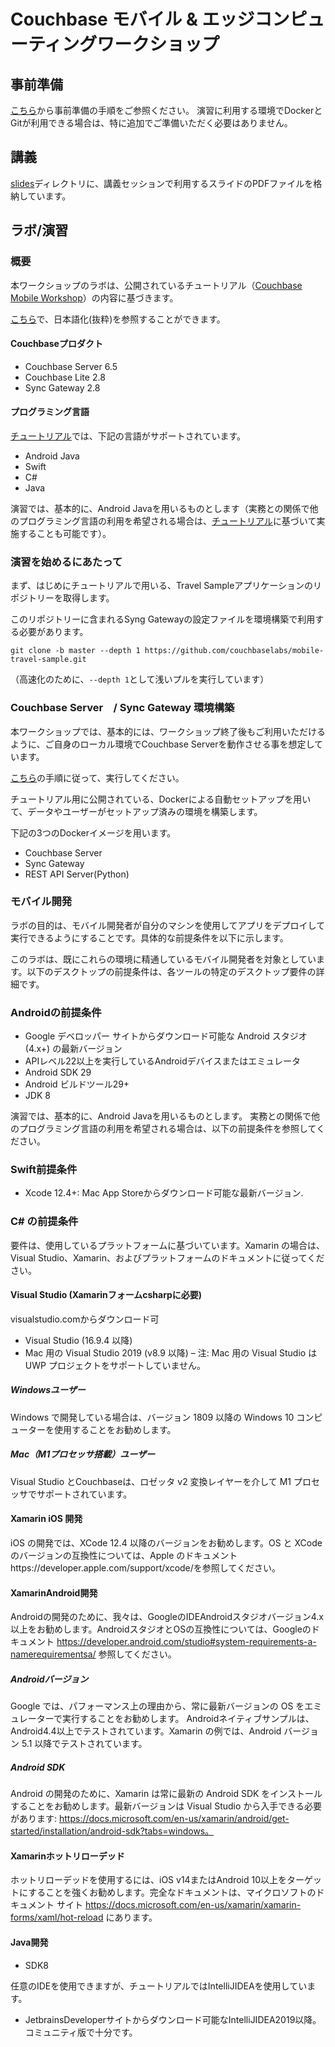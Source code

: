 # Couchbase モバイル & エッジコンピューティングワークショップ

## 事前準備

[こちら](https://github.com/YoshiyukiKono/cb-dev-days-couchbase/blob/main/labs/Lab%20-%20Prerequisite%20Steps_JP.pdf)から事前準備の手順をご参照ください。
演習に利用する環境でDockerとGitが利用できる場合は、特に追加でご準備いただく必要はありません。

## 講義
[slides](./slides)ディレクトリに、講義セッションで利用するスライドのPDFファイルを格納しています。

## ラボ/演習

### 概要
本ワークショップのラボは、公開されているチュートリアル（[Couchbase Mobile Workshop](https://docs.couchbase.com/tutorials/mobile-travel-sample/introduction.html)）の内容に基づきます。

[こちら](./tutorial)で、日本語化(抜粋)を参照することができます。

#### Couchbaseプロダクト
- Couchbase Server 6.5
- Couchbase Lite 2.8
- Sync Gateway 2.8


#### プログラミング言語

[チュートリアル](https://docs.couchbase.com/tutorials/mobile-travel-sample/introduction.html)では、下記の言語がサポートされています。

- Android Java
- Swift
- C#
- Java

演習では、基本的に、Android Javaを用いるものとします（実務との関係で他のプログラミング言語の利用を希望される場合は、[チュートリアル](https://docs.couchbase.com/tutorials/mobile-travel-sample/introduction.html)に基づいて実施することも可能です）。

### 演習を始めるにあたって

まず、はじめにチュートリアルで用いる、Travel Sampleアプリケーションのリポジトリーを取得します。

このリポジトリーに含まれるSyng Gatewayの設定ファイルを環境構築で利用する必要があります。

```
git clone -b master --depth 1 https://github.com/couchbaselabs/mobile-travel-sample.git
```

（高速化のために、`--depth 1`として浅いプルを実行しています）



### Couchbase Server　/ Sync Gateway 環境構築

本ワークショップでは、基本的には、ワークショップ終了後もご利用いただけるように、ご自身のローカル環境でCouchbase Serverを動作させる事を想定しています。

[こちら](./setup)の手順に従って、実行してください。

チュートリアル用に公開されている、Dockerによる自動セットアップを用いて、データやユーザーがセットアップ済みの環境を構築します。

下記の3つのDockerイメージを用います。

- Couchbase Server
- Sync Gateway
- REST API Server(Python)

### モバイル開発

ラボの目的は、モバイル開発者が自分のマシンを使用してアプリをデプロイして実行できるようにすることです。具体的な前提条件を以下に示します。

このラボは、既にこれらの環境に精通しているモバイル開発者を対象としています。以下のデスクトップの前提条件は、各ツールの特定のデスクトップ要件の詳細です。

### Androidの前提条件

-	Google デベロッパー サイトからダウンロード可能な Android スタジオ (4.x+) の最新バージョン
-	APIレベル22以上を実行しているAndroidデバイスまたはエミュレータ
-	Android SDK 29
-	Android ビルドツール29+
-	JDK 8

演習では、基本的に、Android Javaを用いるものとします。
実務との関係で他のプログラミング言語の利用を希望される場合は、以下の前提条件を参照してください。

### Swift前提条件
-	Xcode 12.4+: Mac App Storeからダウンロード可能な最新バージョン.

### C# の前提条件
要件は、使用しているプラットフォームに基づいています。Xamarin の場合は、Visual Studio、Xamarin、およびプラットフォームのドキュメントに従ってください。

#### Visual Studio (Xamarinフォームcsharpに必要)
visualstudio.comからダウンロード可

- Visual Studio (16.9.4 以降)
- Mac 用の Visual Studio 2019 (v8.9 以降) – 注: Mac 用の Visual Studio は UWP プロジェクトをサポートしていません。

##### Windowsユーザー
Windows で開発している場合は、バージョン 1809 以降の Windows 10 コンピューターを使用することをお勧めします。

##### Mac（M1プロセッサ搭載）ユーザー
Visual Studio とCouchbaseは、ロゼッタ v2 変換レイヤーを介して M1 プロセッサでサポートされています。

#### Xamarin iOS 開発
iOS の開発では、XCode 12.4 以降のバージョンをお勧めします。OS と XCode のバージョンの互換性については、Apple のドキュメントhttps://developer.apple.com/support/xcode/を参照してください。

#### XamarinAndroid開発
Androidの開発のために、我々は、GoogleのIDEAndroidスタジオバージョン4.x以上をお勧めします。AndroidスタジオとOSの互換性については、Googleのドキュメント https://developer.android.com/studio#system-requirements-a-namerequirementsa/ 参照してください。

##### Androidバージョン
Google では、パフォーマンス上の理由から、常に最新バージョンの OS をエミュレーターで実行することをお勧めします。
Androidネイティブサンプルは、Android4.4以上でテストされています。Xamarin の例では、Android バージョン 5.1 以降でテストされています。

##### Android SDK
Android の開発のために、Xamarin は常に最新の Android SDK をインストールすることをお勧めします。最新バージョンは Visual Studio から入手できる必要があります: https://docs.microsoft.com/en-us/xamarin/android/get-started/installation/android-sdk?tabs=windows。

#### Xamarinホットリローデッド
ホットリローデッドを使用するには、iOS v14またはAndroid 10以上をターゲットにすることを強くお勧めします。完全なドキュメントは、マイクロソフトのドキュメント サイト https://docs.microsoft.com/en-us/xamarin/xamarin-forms/xaml/hot-reload にあります。

#### Java開発

- SDK8

任意のIDEを使用できますが、チュートリアルではIntelliJIDEAを使用しています。

- JetbrainsDeveloperサイトからダウンロード可能なIntelliJIDEA2019以降。コミュニティ版で十分です。





